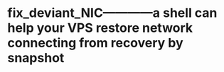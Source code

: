 # fix_deviant_NIC————a shell can help your VPS restore network connecting from recovery by snapshot
